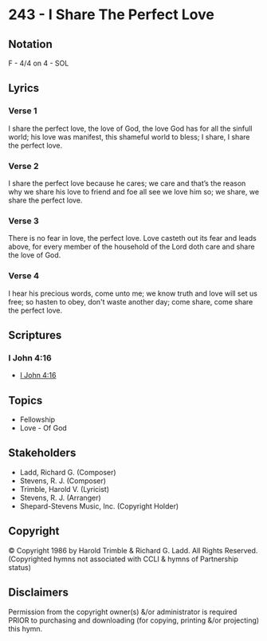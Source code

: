 # 243 - I Share The Perfect Love

## Notation

F - 4/4 on 4 - SOL

## Lyrics

### Verse 1

I share the perfect love, the love of God, the love God has for all the sinfull world; his love was manifest, this shameful world to bless; I share, I share the perfect love.

### Verse 2

I share the perfect love because he cares; we care and that’s the reason why we share his love to friend and foe  all see we love him so; we share, we share the perfect love.

### Verse 3

There is no fear in love, the perfect love. Love casteth out its fear and leads above, for every member of the household of the Lord doth care and share the love of God.

### Verse 4

I hear his precious words, come unto me; we know truth and love will set us free; so hasten to obey, don't waste another day; come share, come share the perfect love.


## Scriptures

### I John 4:16

- [I John 4:16](https://www.biblegateway.com/passage/?search=I%20John%204%3A16)


## Topics

- Fellowship
- Love - Of God

## Stakeholders

- Ladd, Richard G. (Composer)
- Stevens, R. J. (Composer)
- Trimble, Harold V. (Lyricist)
- Stevens, R. J. (Arranger)
- Shepard-Stevens Music, Inc. (Copyright Holder)

## Copyright

© Copyright 1986 by Harold Trimble & Richard G. Ladd. All Rights Reserved.
(Copyrighted hymns not associated with CCLI & hymns of Partnership status)

## Disclaimers

Permission from the copyright owner(s) &/or administrator is required PRIOR to purchasing and downloading (for copying, printing &/or projecting) this hymn.

